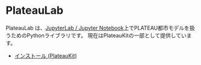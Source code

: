 # PlateauLab

PlateauLab は、[JupyterLab / Jupyter Notebook](https://jupyter.org/)上でPLATEAU都市モデルを扱うためのPythonライブラリです。
現在はPlateauKitの一部として提供しています。

- [インストール (PlateauKit)](../install.md)

<div style="margin-bottom:10rem"></div>
